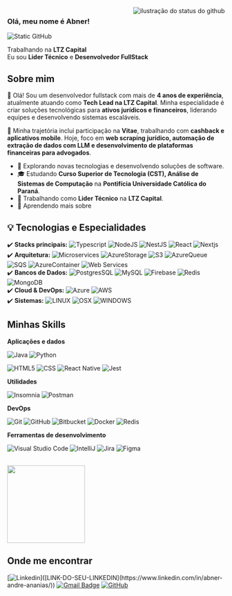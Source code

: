 <img align='right' src="https://github-readme-stats.vercel.app/api?username=abnerndr&show_icons=true&title_color=1f1204&text_color=5b4b41&icon_color=1f1204&bg_color=F8EFD4&cache_seconds=2300" alt="ilustração do status do github">

### Olá, meu nome é Abner!

<img src="https://img.shields.io/static/v1?label=Overview&message=ABNER A. ANANIAS&color=f8efd4&style=for-the-badge&logo=GitHub" alt="Static GitHub">

<p>Trabalhando na <strong>LTZ Capital</strong><br/> Eu sou <strong>Lider Técnico</strong> e <strong>Desenvolvedor FullStack</strong></p>

## Sobre mim
👋 Olá! Sou um desenvolvedor fullstack com mais de **4 anos de experiência**, atualmente atuando como **Tech Lead na LTZ Capital**. Minha especialidade é criar soluções tecnológicas para **ativos jurídicos e financeiros**, liderando equipes e desenvolvendo sistemas escaláveis.

💼 Minha trajetória inclui participação na **Vitae**, trabalhando com **cashback e aplicativos mobile**. Hoje, foco em **web scraping jurídico, automação de extração de dados com LLM e desenvolvimento de plataformas financeiras para advogados**.

- 🤔 Explorando novas tecnologias e desenvolvendo soluções de software.
- 🎓 Estudando <strong>Curso Superior de Tecnologia (CST), Análise de Sistemas de Computação</strong> na <strong>Pontifícia Universidade Católica do Paraná</strong>.
- 💼 Trabalhando como <strong>Lider Técnico</strong> na <strong>LTZ Capital</strong>.
- 🌱 Aprendendo mais sobre 
  
## 💡 Tecnologias e Especialidades  
✔️ **Stacks principais:**
![Typescript](https://img.shields.io/badge/-Typescript-333333?style=flat&logo=typescript)
![NodeJS](https://img.shields.io/badge/-NodeJS-333333?style=flat&logo=nodedotjs)
![NestJS](https://img.shields.io/badge/-NestJS-333333?style=flat&logo=nestjs)
![React](https://img.shields.io/badge/-React-333333?style=flat&logo=react)
![Nextjs](https://img.shields.io/badge/-NextJS-333333?style=flat&logo=nextdotjs)
<br/>
✔️ **Arquitetura:** 
![Microservices](https://img.shields.io/badge/-Microservices-333333?style=flat&logo=microsoft-azure)
![AzureStorage](https://img.shields.io/badge/-Azure%20Storage-333333?style=flat&logo=azure)
![S3](https://img.shields.io/badge/-AWS%20S3-333333?style=flat&logo=amazons3)
![AzureQueue](https://img.shields.io/badge/-Azure%20Queue-333333?style=flat&logo=microsoft-azure)
![SQS](https://img.shields.io/badge/-AWS%20SQS-333333?style=flat&logo=amazonsqs)
![AzureContainer](https://img.shields.io/badge/-Azure%20Container-333333?style=flat&logo=linuxcontainers)
![Web Services](https://img.shields.io/badge/-AWS%20Web%20Services-333333?style=flat&logo=amazonwebservices)
<br/>
✔️ **Bancos de Dados:** 
![PostgresSQL](https://img.shields.io/badge/-PostgresSQL-333333?style=flat&logo=postgresql)
![MySQL](https://img.shields.io/badge/-MySQL-333333?style=flat&logo=mysql)
![Firebase](https://img.shields.io/badge/-Firebase-333333?style=flat&logo=firebase)
![Redis](https://img.shields.io/badge/-Redis-333333?style=flat&logo=redis)
![MongoDB](https://img.shields.io/badge/-MongoDB-333333?style=flat&logo=mongodb)
<br/>
✔️ **Cloud & DevOps:**
![Azure](https://img.shields.io/badge/-Azure-333333?style=flat&logo=microsoft-azure)
![AWS](https://img.shields.io/badge/-AWS-333333?style=flat&logo=amazonwebservices)
<br/>
✔️ **Sistemas:** 
![LINUX](https://img.shields.io/badge/-Linux-333333?style=flat&logo=linux)
![OSX](https://img.shields.io/badge/-MacOS-333333?style=flat&logo=apple)
![WINDOWS](https://img.shields.io/badge/-Windows-333333?style=flat&logo=windows)

## Minhas Skills

**Aplicações e dados**


![Java](https://img.shields.io/badge/-Java-333333?style=flat&logo=Java&logoColor=007396)
![Python](https://img.shields.io/badge/-Python-333333?style=flat&logo=python)

![HTML5](https://img.shields.io/badge/-HTML5-333333?style=flat&logo=HTML5)
![CSS](https://img.shields.io/badge/-CSS-333333?style=flat&logo=CSS3&logoColor=1572B6)
![React Native](https://img.shields.io/badge/-React%20Native-333333?style=flat&logo=react)
![Jest](https://img.shields.io/badge/-Jest-333333?style=flat&logo=jest)


**Utilidades**

![Insomnia](https://img.shields.io/badge/-Insomnia-333333?style=flat&logo=insomnia)
![Postman](https://img.shields.io/badge/-Postman-333333?style=flat&logo=postman)

**DevOps**

![Git](https://img.shields.io/badge/-Git-333333?style=flat&logo=git)
![GitHub](https://img.shields.io/badge/-GitHub-333333?style=flat&logo=github)
![Bitbucket](https://img.shields.io/badge/-Bitbucket-333333?style=flat&logo=bitbucket)
![Docker](https://img.shields.io/badge/-Docker-333333?style=flat&logo=docker)
![Redis](https://img.shields.io/badge/-Redis-333333?style=flat&logo=redis)

**Ferramentas de desenvolvimento**

![Visual Studio Code](https://img.shields.io/badge/-Visual%20Studio%20Code-333333?style=flat&logo=visual-studio-code&logoColor=007ACC)
![IntelliJ](https://img.shields.io/badge/-IntelliJ-333333?style=flat&logo=visual-studio-code&logoColor=intellijidea)
![Jira](https://img.shields.io/badge/-Jira-333333?style=flat&logo=trello&logoColor=jira)
![Figma](https://img.shields.io/badge/-Figma-333333?style=flat&logo=figma&logoColor=007ACC)

<br/>

<a href="https://github.com/abnerndr" title="Perfil do Abner">
  <img height="180em" src="https://github-readme-stats.vercel.app/api?username=abnerndr&theme=dracula&show_icons=true" />
</a>

## Onde me encontrar

[![Linkedin](https://img.shields.io/badge/-username-blue?style=flat-square&logo=Linkedin&logoColor=white&link=[LINK-DO-SEU-LINKEDIN](https://www.linkedin.com/in/abner-andre-ananias/))]([LINK-DO-SEU-LINKEDIN](https://www.linkedin.com/in/abner-andre-ananias/))
[![Gmail Badge](https://img.shields.io/badge/-seuemail@email.com-006bed?style=flat-square&logo=Gmail&logoColor=white&link=mailto:abnerndr.dev@gmail.com)](mailto:abnerndr.dev@gmail.com)
[![GitHub](https://img.shields.io/github/followers/iuricode?label=follow&style=social)]([LINK-DO-SEU-GITHUB](https://github.com/abnerndr))






